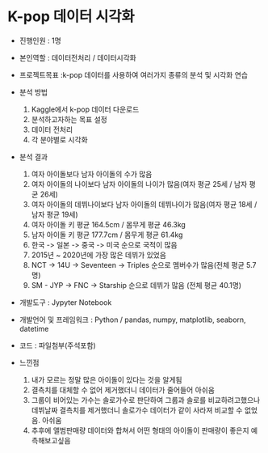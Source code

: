 # K-pop 데이터 시각화

- 진행인원 : 1명

- 본인역할 : 데이터전처리 / 데이터시각화

- 프로젝트목표 :k-pop 데이터를 사용하여 여러가지 종류의 분석 및 시각화 연습
  
- 분석 방법
   1. Kaggle에서 k-pop 데이터 다운로드
   2. 분석하고자하는 목표 설정
   3. 데이터 전처리
   4. 각 분야별로 시각화
 
      
- 분석 결과
  1. 여자 아이돌보다 남자 아이돌의 수가 많음
  2. 여자 아이돌의 나이보다 남자 아이돌의 나이가 많음(여자 평균 25세 / 남자 평균 26세)
  3. 여자 아이돌의 데뷔나이보다 남자 아이돌의 데뷔나이가 많음(여자 평균 18세 / 남자 평균 19세)
  4. 여자 아이돌 키 평균 164.5cm / 몸무게 평균 46.3kg
  5. 남자 아이돌 키 평균 177.7cm / 몸무게 평균 61.4kg
  6. 한국 -> 일본 -> 중국 -> 미국 순으로 국적이 많음
  7. 2015년 ~ 2020년에 가장 많은 데뷔가 있었음
  8. NCT -> 14U -> Seventeen -> Triples 순으로 멤버수가 많음(전체 평균 5.7명)
  9. SM - JYP -> FNC -> Starship 순으로 데뷔가 많음 (전체 평균 40.1명)

- 개발도구 : Jypyter Notebook
- 개발언어 및 프레임워크 : Python / pandas, numpy, matplotlib, seaborn, datetime
- 코드 : 파일첨부(주석포함)
- 느낀점
  1. 내가 모르는 정말 많은 아이돌이 있다는 것을 알게됨
  2. 결측치를 대체할 수 없어 제거했더니 데이터가 줄어들어 아쉬움
  3. 그룹이 비어있는 가수는 솔로가수로 판단하여 그룹과 솔로를 비교하려고했으나 데뷔날짜 결측치를 제거했더니 솔로가수 데이터가 같이 사라져 비교할 수 없었음. 아쉬움
  4. 추후에 앨범판매량 데이터와 합쳐서 어떤 형태의 아이돌이 판매량이 좋은지 예측해보고싶음
